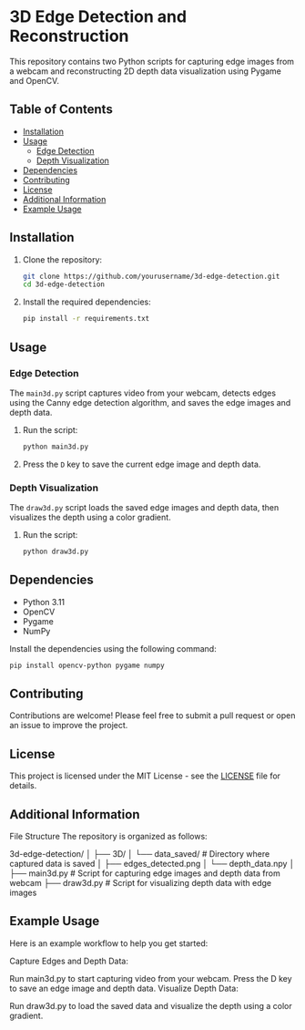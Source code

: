 # 3D Edge Detection and Reconstruction

This repository contains two Python scripts for capturing edge images from a webcam and reconstructing 2D depth data visualization using Pygame and OpenCV.

## Table of Contents
- [Installation](#installation)
- [Usage](#usage)
  - [Edge Detection](#edge-detection)
  - [Depth Visualization](#depth-visualization)
- [Dependencies](#dependencies)
- [Contributing](#contributing)
- [License](#license)
- [Additional Information](#additional-information)
- [Example Usage](#example-usage)

## Installation

1. Clone the repository:
   ```bash
   git clone https://github.com/yourusername/3d-edge-detection.git
   cd 3d-edge-detection
   ```

2. Install the required dependencies:
   ```bash
   pip install -r requirements.txt
   ```

## Usage

### Edge Detection

The `main3d.py` script captures video from your webcam, detects edges using the Canny edge detection algorithm, and saves the edge images and depth data.

1. Run the script:
   ```bash
   python main3d.py
   ```

2. Press the `D` key to save the current edge image and depth data.

### Depth Visualization

The `draw3d.py` script loads the saved edge images and depth data, then visualizes the depth using a color gradient.

1. Run the script:
   ```bash
   python draw3d.py
   ```

## Dependencies

- Python 3.11
- OpenCV
- Pygame
- NumPy

Install the dependencies using the following command:
```bash
pip install opencv-python pygame numpy
```

## Contributing

Contributions are welcome! Please feel free to submit a pull request or open an issue to improve the project.

## License

This project is licensed under the MIT License - see the [LICENSE](LICENSE) file for details.


## Additional Information
File Structure
The repository is organized as follows:

3d-edge-detection/
│
├── 3D/
│   └── data_saved/       # Directory where captured data is saved
│       ├── edges_detected.png
│       └── depth_data.npy
│
├── main3d.py             # Script for capturing edge images and depth data from webcam
├── draw3d.py             # Script for visualizing depth data with edge images


## Example Usage
Here is an example workflow to help you get started:

Capture Edges and Depth Data:

Run main3d.py to start capturing video from your webcam.
Press the D key to save an edge image and depth data.
Visualize Depth Data:

Run draw3d.py to load the saved data and visualize the depth using a color gradient.
